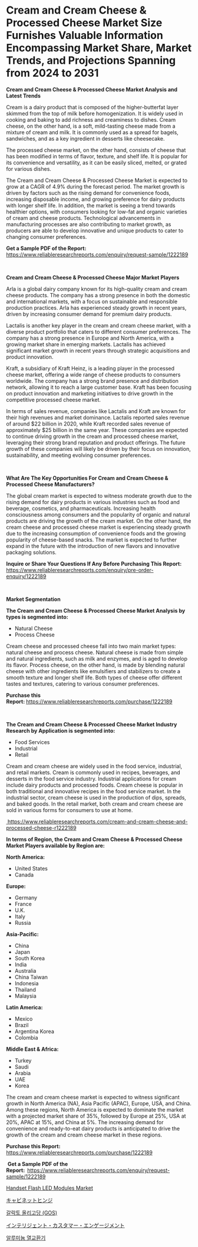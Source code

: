 <p><h1>Cream and Cream Cheese & Processed Cheese Market Size Furnishes Valuable Information Encompassing Market Share, Market Trends, and Projections Spanning from 2024 to 2031</h1></p><p><strong>Cream and Cream Cheese & Processed Cheese Market Analysis and Latest Trends</strong></p>
<p><p>Cream is a dairy product that is composed of the higher-butterfat layer skimmed from the top of milk before homogenization. It is widely used in cooking and baking to add richness and creaminess to dishes. Cream cheese, on the other hand, is a soft, mild-tasting cheese made from a mixture of cream and milk. It is commonly used as a spread for bagels, sandwiches, and as a key ingredient in desserts like cheesecake.</p><p>The processed cheese market, on the other hand, consists of cheese that has been modified in terms of flavor, texture, and shelf life. It is popular for its convenience and versatility, as it can be easily sliced, melted, or grated for various dishes.</p><p>The Cream and Cream Cheese & Processed Cheese Market is expected to grow at a CAGR of 4.9% during the forecast period. The market growth is driven by factors such as the rising demand for convenience foods, increasing disposable income, and growing preference for dairy products with longer shelf life. In addition, the market is seeing a trend towards healthier options, with consumers looking for low-fat and organic varieties of cream and cheese products. Technological advancements in manufacturing processes are also contributing to market growth, as producers are able to develop innovative and unique products to cater to changing consumer preferences.</p></p>
<p><strong>Get a Sample PDF of the Report:&nbsp;</strong> <a href="https://www.reliableresearchreports.com/enquiry/request-sample/1222189">https://www.reliableresearchreports.com/enquiry/request-sample/1222189</a></p>
<p>&nbsp;</p>
<p><strong>Cream and Cream Cheese & Processed Cheese Major Market Players</strong></p>
<p><p>Arla is a global dairy company known for its high-quality cream and cream cheese products. The company has a strong presence in both the domestic and international markets, with a focus on sustainable and responsible production practices. Arla has experienced steady growth in recent years, driven by increasing consumer demand for premium dairy products.</p><p>Lactalis is another key player in the cream and cream cheese market, with a diverse product portfolio that caters to different consumer preferences. The company has a strong presence in Europe and North America, with a growing market share in emerging markets. Lactalis has achieved significant market growth in recent years through strategic acquisitions and product innovation.</p><p>Kraft, a subsidiary of Kraft Heinz, is a leading player in the processed cheese market, offering a wide range of cheese products to consumers worldwide. The company has a strong brand presence and distribution network, allowing it to reach a large customer base. Kraft has been focusing on product innovation and marketing initiatives to drive growth in the competitive processed cheese market.</p><p>In terms of sales revenue, companies like Lactalis and Kraft are known for their high revenues and market dominance. Lactalis reported sales revenue of around $22 billion in 2020, while Kraft recorded sales revenue of approximately $25 billion in the same year. These companies are expected to continue driving growth in the cream and processed cheese market, leveraging their strong brand reputation and product offerings. The future growth of these companies will likely be driven by their focus on innovation, sustainability, and meeting evolving consumer preferences.</p></p>
<p>&nbsp;</p>
<p><strong>What Are The Key Opportunities For Cream and Cream Cheese & Processed Cheese Manufacturers?</strong></p>
<p><p>The global cream market is expected to witness moderate growth due to the rising demand for dairy products in various industries such as food and beverage, cosmetics, and pharmaceuticals. Increasing health consciousness among consumers and the popularity of organic and natural products are driving the growth of the cream market. On the other hand, the cream cheese and processed cheese market is experiencing steady growth due to the increasing consumption of convenience foods and the growing popularity of cheese-based snacks. The market is expected to further expand in the future with the introduction of new flavors and innovative packaging solutions.</p></p>
<p><strong>Inquire or Share Your Questions If Any Before Purchasing This Report:</strong> <a href="https://www.reliableresearchreports.com/enquiry/pre-order-enquiry/1222189">https://www.reliableresearchreports.com/enquiry/pre-order-enquiry/1222189</a></p>
<p>&nbsp;</p>
<p><strong>Market Segmentation</strong></p>
<p><strong>The Cream and Cream Cheese & Processed Cheese Market Analysis by types is segmented into:</strong></p>
<p><ul><li>Natural Cheese</li><li>Process Cheese</li></ul></p>
<p><p>Cream cheese and processed cheese fall into two main market types: natural cheese and process cheese. Natural cheese is made from simple and natural ingredients, such as milk and enzymes, and is aged to develop its flavor. Process cheese, on the other hand, is made by blending natural cheese with other ingredients like emulsifiers and stabilizers to create a smooth texture and longer shelf life. Both types of cheese offer different tastes and textures, catering to various consumer preferences.</p></p>
<p><strong>Purchase this Report:&nbsp;</strong><a href="https://www.reliableresearchreports.com/purchase/1222189">https://www.reliableresearchreports.com/purchase/1222189</a></p>
<p>&nbsp;</p>
<p><strong>The Cream and Cream Cheese & Processed Cheese Market Industry Research by Application is segmented into:</strong></p>
<p><ul><li>Food Services</li><li>Industrial</li><li>Retail</li></ul></p>
<p><p>Cream and cream cheese are widely used in the food service, industrial, and retail markets. Cream is commonly used in recipes, beverages, and desserts in the food service industry. Industrial applications for cream include dairy products and processed foods. Cream cheese is popular in both traditional and innovative recipes in the food service market. In the industrial sector, cream cheese is used in the production of dips, spreads, and baked goods. In the retail market, both cream and cream cheese are sold in various forms for consumers to use at home.</p></p>
<p><a href="https://www.reliableresearchreports.com/cream-and-cream-cheese-and-processed-cheese-r1222189">&nbsp;https://www.reliableresearchreports.com/cream-and-cream-cheese-and-processed-cheese-r1222189</a></p>
<p><strong>In terms of Region, the Cream and Cream Cheese & Processed Cheese Market Players available by Region are:</strong></p>
<p>
    <p> <strong> North America: </strong>
        <ul>
            <li>United States</li>
            <li>Canada</li>
        </ul>
        </p> 
    <p> <strong> Europe: </strong>
        <ul>
            <li>Germany</li>
            <li>France</li>
            <li>U.K.</li>
            <li>Italy</li>
            <li>Russia</li>
        </ul>
        </p> 
    <p> <strong> Asia-Pacific: </strong>
        <ul>
            <li>China</li>
            <li>Japan</li>
            <li>South Korea</li>
            <li>India</li>
            <li>Australia</li>
            <li>China Taiwan</li>
            <li>Indonesia</li>
            <li>Thailand</li>
            <li>Malaysia</li>
        </ul>
        </p> 
    <p> <strong> Latin America: </strong>
        <ul>
            <li>Mexico</li>
            <li>Brazil</li>
            <li>Argentina Korea</li>
            <li>Colombia</li>
        </ul>
        </p> 
    <p> <strong> Middle East & Africa: </strong>
        <ul>
            <li>Turkey</li>
            <li>Saudi</li>
            <li>Arabia</li>
            <li>UAE</li>
            <li>Korea</li>
        </ul>
    </p>
    </p>
<p><p>The cream and cream cheese market is expected to witness significant growth in North America (NA), Asia Pacific (APAC), Europe, USA, and China. Among these regions, North America is expected to dominate the market with a projected market share of 35%, followed by Europe at 25%, USA at 20%, APAC at 15%, and China at 5%. The increasing demand for convenience and ready-to-eat dairy products is anticipated to drive the growth of the cream and cream cheese market in these regions.</p></p>
<p><strong>Purchase this Report: </strong><a href="https://www.reliableresearchreports.com/purchase/1222189">https://www.reliableresearchreports.com/purchase/1222189</a></p>
<p>&nbsp;<strong>Get a Sample PDF of the Report:&nbsp;&nbsp;</strong><a href="https://www.reliableresearchreports.com/enquiry/request-sample/1222189">https://www.reliableresearchreports.com/enquiry/request-sample/1222189</a></p>
<p><strong></strong></p>
<p><p><a href="https://github.com/vregtldg37/Market-Research-Report-List-1/blob/main/handset-flash-led-modules-market.md">Handset Flash LED Modules Market</a></p><p><a href="https://medium.com/@jarrellroob/%E3%82%B0%E3%83%AD%E3%83%BC%E3%83%90%E3%83%AB%E3%82%AD%E3%83%A3%E3%83%93%E3%83%8D%E3%83%83%E3%83%88%E3%83%92%E3%83%B3%E3%82%B8%E5%B8%82%E5%A0%B4%E3%81%AE%E8%A6%8F%E6%A8%A1%E3%81%AF-%E5%B9%B4%E9%96%93%E6%88%90%E9%95%B7%E7%8E%87%E3%81%8C-%E3%81%AB%E9%81%94%E3%81%99%E3%82%8B%E3%81%A8%E4%BA%88%E6%83%B3%E3%81%95%E3%82%8C%E3%81%A6%E3%81%8A%E3%82%8A-%E3%81%93%E3%81%AE%E3%83%AC%E3%83%9D%E3%83%BC%E3%83%88%E3%81%A7%E3%81%AF2024%E5%B9%B4%E3%81%8B%E3%82%892031%E5%B9%B4%E3%81%BE%E3%81%A7%E3%81%AE%E5%B8%82%E5%A0%B4%E6%88%90%E9%95%B7-%E3%83%88%E3%83%AC%E3%83%B3%E3%83%89-%E6%A9%9F%E4%BC%9A-%E4%BA%88%E6%B8%AC%E3%81%8C%E3%82%AB%E3%83%90%E3%83%BC%E3%81%95%E3%82%8C%E3%81%A6%E3%81%84%E3%81%BE%E3%81%99-f4a45154ff93">キャビネットヒンジ</a></p><p><a href="https://github.com/CliftonFisher9067/Market-Research-Report-List-2/blob/main/2765551161313.md">갈락토 올리고당 (GOS)</a></p><p><a href="https://medium.com/@jonathanstephens626/%E9%A1%A7%E5%AE%A2%E3%82%A8%E3%83%B3%E3%82%B2%E3%83%BC%E3%82%B8%E3%83%A1%E3%83%B3%E3%83%88%E5%B8%82%E5%A0%B4-2024%E5%B9%B4%E3%81%8B%E3%82%892031%E5%B9%B4%E3%81%BE%E3%81%A7%E3%81%AE%E4%B8%96%E7%95%8C%E5%B8%82%E5%A0%B4%E5%8B%95%E5%90%91%E3%81%A8%E5%A3%B2%E4%B8%8A%E3%83%88%E3%83%AC%E3%83%B3%E3%83%89-478007485585">インテリジェント・カスタマー・エンゲージメント</a></p><p><a href="https://medium.com/@gerrikabranch52024/%EA%B8%80%EB%A1%9C%EB%B2%8C-%EC%95%8C%EB%A3%A8%EB%AF%B8%EB%8A%84-%EC%97%B4%EA%B5%90%ED%99%98%EA%B8%B0-%EC%82%B0%EC%97%85-%EC%9C%A0%ED%98%95-%EC%9D%91%EC%9A%A9-%EC%8B%9C%EC%9E%A5-%EC%B0%B8%EC%97%AC%EC%97%85%EC%B2%B4-%EC%A7%80%EC%97%AD%EB%B3%84-%EC%84%B1%EC%9E%A5-%EB%B6%84%EC%84%9D-%EB%B0%8F-%ED%96%A5%ED%9B%84-%EC%8B%9C%EB%82%98%EB%A6%AC%EC%98%A4-2024-2031-44a7dd6fcbed">알루미늄 열교환기</a></p></p>